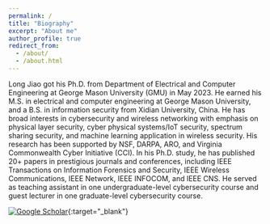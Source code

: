 ```yaml
---
permalink: /
title: "Biography"
excerpt: "About me"
author_profile: true
redirect_from: 
  - /about/
  - /about.html
---
```


Long Jiao got his Ph.D. from Department of Electrical and Computer Engineering at George Mason University (GMU) in May 2023. He earned his M.S. in electrical and computer engineering at George Mason University, and a B.S. in information security from Xidian University, China. He has broad interests in cybersecurity and wireless networking with emphasis on physical layer security, cyber physical systems/IoT security, spectrum sharing security, and machine learning application in wireless security. His research has been supported by NSF, DARPA, ARO, and Virginia Commonwealth Cyber Initiative (CCI). In his Ph.D. study, he has published 20+ papers in prestigious journals and conferences, including IEEE Transactions on Information Forensics and Security, IEEE Wireless Communications, IEEE Network, IEEE INFOCOM, and IEEE CNS. He served as teaching assistant in one undergraduate-level cybersecurity course and guest lecturer in one graduate-level cybersecurity course.

[![Google Scholar](https://drive.google.com/file/d/1fYPlosYDDrdTBl5raoXvnC6L8Ok4bCyD/view?usp=drive_link)](https://scholar.google.com/citations?user=lMtcRhsAAAAJ&hl=en&oi=ao){:target="_blank"}
